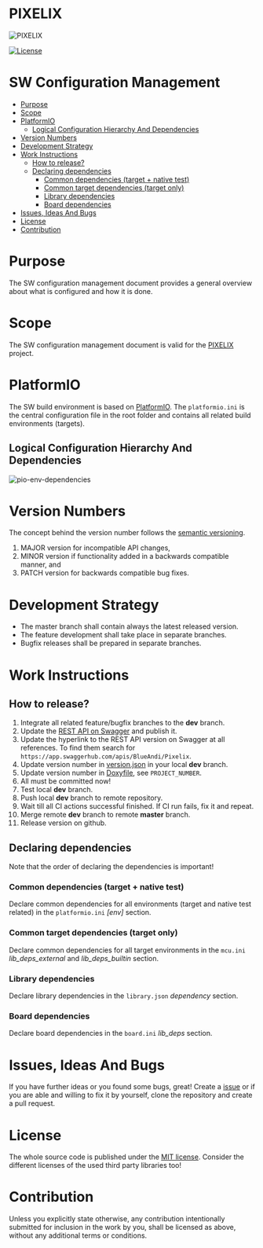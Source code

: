 # PIXELIX <!-- omit in toc -->
![PIXELIX](../images/LogoBlack.png)

[![License](https://img.shields.io/badge/license-MIT-blue.svg)](http://choosealicense.com/licenses/mit/)

# SW Configuration Management  <!-- omit in toc -->

* [Purpose](#purpose)
* [Scope](#scope)
* [PlatformIO](#platformio)
  * [Logical Configuration Hierarchy And Dependencies](#logical-configuration-hierarchy-and-dependencies)
* [Version Numbers](#version-numbers)
* [Development Strategy](#development-strategy)
* [Work Instructions](#work-instructions)
  * [How to release?](#how-to-release)
  * [Declaring dependencies](#declaring-dependencies)
    * [Common dependencies (target + native test)](#common-dependencies-target--native-test)
    * [Common target dependencies (target only)](#common-target-dependencies-target-only)
    * [Library dependencies](#library-dependencies)
    * [Board dependencies](#board-dependencies)
* [Issues, Ideas And Bugs](#issues-ideas-and-bugs)
* [License](#license)
* [Contribution](#contribution)

# Purpose
The SW configuration management document provides a general overview about what is configured and how it is done.

# Scope
The SW configuration management document is valid for the [PIXELIX](https://github.com/BlueAndi/esp-rgb-led-matrix) project.

# PlatformIO
The SW build environment is based on [PlatformIO](https://platformio.org/). The ```platformio.ini``` is the central configuration file in the root folder and contains all related build environments (targets).

## Logical Configuration Hierarchy And Dependencies

![pio-env-dependencies](https://www.plantuml.com/plantuml/proxy?cache=no&src=https://raw.githubusercontent.com/BlueAndi/esp-rgb-led-matrix/master/doc/config/uml/pio-env-dependencies.wsd)

# Version Numbers
The concept behind the version number follows the [semantic versioning](https://semver.org/).

1. MAJOR version for incompatible API changes,
2. MINOR version if functionality added in a backwards compatible manner, and
2. PATCH version for backwards compatible bug fixes.

# Development Strategy
* The master branch shall contain always the latest released version.
* The feature development shall take place in separate branches.
* Bugfix releases shall be prepared in separate branches.

# Work Instructions

## How to release?

1. Integrate all related feature/bugfix branches to the **dev** branch.
2. Update the [REST API on Swagger](https://app.swaggerhub.com/apis/BlueAndi/Pixelix) and publish it.
3. Update the hyperlink to the REST API version on Swagger at all references. To find them search for ```https://app.swaggerhub.com/apis/BlueAndi/Pixelix```.
4. Update version number in [version.json](../data/version.json) in your local **dev** branch.
5. Update version number in [Doxyfile](./doxygen/Doxyfile), see ```PROJECT_NUMBER```.
6. All must be committed now!
7. Test local **dev** branch.
8. Push local **dev** branch to remote repository.
9. Wait till all CI actions successful finished. If CI run fails, fix it and repeat.
10. Merge remote **dev** branch to remote **master** branch.
11. Release version on github.

## Declaring dependencies
Note that the order of declaring the dependencies is important!

### Common dependencies (target + native test)
Declare common dependencies for all environments (target and native test related) in the ```platformio.ini``` _[env]_ section.

### Common target dependencies (target only)
Declare common dependencies for all target environments in the ```mcu.ini``` _lib\_deps\_external_ and _lib\_deps\_builtin_ section.

### Library dependencies
Declare library dependencies in the ```library.json``` _dependency_ section.

### Board dependencies
Declare board dependencies in the ```board.ini``` _lib\_deps_ section.

# Issues, Ideas And Bugs
If you have further ideas or you found some bugs, great! Create a [issue](https://github.com/BlueAndi/esp-rgb-led-matrix/issues) or if you are able and willing to fix it by yourself, clone the repository and create a pull request.

# License
The whole source code is published under the [MIT license](http://choosealicense.com/licenses/mit/).
Consider the different licenses of the used third party libraries too!

# Contribution
Unless you explicitly state otherwise, any contribution intentionally submitted for inclusion in the work by you, shall be licensed as above, without any
additional terms or conditions.
